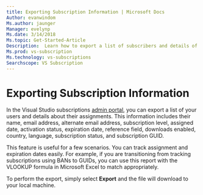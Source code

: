 ```yaml
---
title: Exporting Subscription Information | Microsoft Docs
Author: evanwindom
Ms.author: jaunger
Manager: evelynp
Ms.date: 3/14/2018
Ms.topic: Get-Started-Article
Description:  Learn how to export a list of subscribers and details of their subscription assignments.
Ms.prod: vs-subscription
Ms.technology: vs-subscriptions
Searchscope: VS Subscription
---
```


# Exporting Subscription Information

In the Visual Studio subscriptions [admin portal](https:manage.visualstudio.com), you can export a list of your users and details about their assignments. This information includes their name, email address, alternate email address, subscription level, assigned date, activation status, expiration date, reference field, downloads enabled, country, language, subscription status, and subscription GUID. 

This feature is useful for a few scenarios. You can track assignment and expiration dates easily. For example, if you are transitioning from tracking subscriptions using BANs to GUIDs, you can use this report with the VLOOKUP formula in Microsoft Excel to match appropriately.  

To perform the export, simply select **Export** and the file will download to your local machine. 
